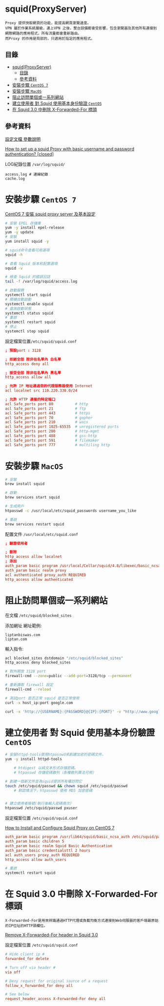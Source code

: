 # squid(ProxyServer)

```
Proxy 提供快取網頁的功能，能提高網頁瀏覽速度。
VPN 屬於作業系統層級，連上VPN 之後，整台設備都會受影響，包含瀏覽器及其他所有連接到網際網路的應用程式，所有流量都會重新路由。
而Proxy 的作用是局部的，只適用於指定的應用程式。
```

## 目錄

- [squid(ProxyServer)](#squidproxyserver)
	- [目錄](#目錄)
	- [參考資料](#參考資料)
- [安裝步驟 `CentOS 7`](#安裝步驟-centos-7)
- [安裝步驟 `MacOS`](#安裝步驟-macos)
- [阻止訪問單個或一系列網站](#阻止訪問單個或一系列網站)
- [建立使用者 對 Squid 使用基本身份驗證 `CentOS`](#建立使用者-對-squid-使用基本身份驗證-centos)
- [在 Squid 3.0 中刪除 X-Forwarded-For 標頭](#在-squid-30-中刪除-x-forwarded-for-標頭)

## 參考資料

[設定文檔 參數說明](http://www.squid-cache.org/Doc/config/)

[How to set up a squid Proxy with basic username and password authentication? [closed]](https://stackoverflow.com/questions/3297196/how-to-set-up-a-squid-proxy-with-basic-username-and-password-authentication)

LOG紀錄位置 `/var/log/squid/`

```
access.log # 連線紀錄
cache.log
```

# 安裝步驟 `CentOS 7`

[CentOS 7 安裝 squid proxy server 及基本設定](https://blog.pmail.idv.tw/?p=13663)

```bash
# 安裝 EPEL 存儲庫
yum -y install epel-release
yum -y update
# 安裝
yum install squid -y

# squid命令查看可用選項
squid -h

# 查看 Squid 版本和配置選項
squid -v

# 檢查 Squid 的錯誤日誌
tail -f /var/log/squid/access.log

# 啟動服務
systemctl start squid
# 開機自動啟動
systemctl enable squid
# 查詢啟動狀態
systemctl status squid
# 重啟
systemctl restart squid
# 停止
systemctl stop squid
```

設定檔案位置`/etc/squid/squid.conf`

```conf
; 預設port : 3128

; 拒絕全部 除非在名單內 白名單
http_access deny all

; 接受全部 除非在名單內 黑名單
http_access allow all

; 允許 IP 地址通過您的代理服務器使用 Internet
acl localnet src 110.220.330.0/24

; 允許 HTTP 連接的特定端口
acl Safe_ports port 80          # http
acl Safe_ports port 21          # ftp
acl Safe_ports port 443         # https
acl Safe_ports port 70          # gopher
acl Safe_ports port 210         # wais
acl Safe_ports port 1025-65535  # unregistered ports
acl Safe_ports port 280         # http-mgmt
acl Safe_ports port 488         # gss-http
acl Safe_ports port 591         # filemaker
acl Safe_ports port 777         # multiling http
```

# 安裝步驟 `MacOS`

```bash
# 安裝
brew install squid

# 啟動
brew services start squid

# 生成用戶
htpasswd -c /usr/local/etc/squid_passwords username_you_like

# 重啟
brew services restart squid
```
配置文件 `/usr/local/etc/squid.conf`


```conf
; 驗證使用者

; 刪除
http_access allow localnet
; 添加
auth_param basic program /usr/local/Cellar/squid/4.8/libexec/basic_ncsa_auth /usr/local/etc/squid_passwords
auth_param basic realm proxy
acl authenticated proxy_auth REQUIRED
http_access allow authenticated
```

# 阻止訪問單個或一系列網站

在文檔 `/etc/squid/blocked_sites`

添加網址 網址範例:

```
liptanbiswas.com
liptan.com
```

輸入指令:

```bash
acl blocked_sites dstdomain "/etc/squid/blocked_sites"
http_access deny blocked_sites
```


```bash
# 對外開放 3128 port
firewall-cmd --zone=public --add-port=3128/tcp --permanent

# 重新讀取 firewall 設定
firewall-cmd --reload

# 測試port 是否正常 squid 是否正常使用
curl -x host_ip:port google.com

curl -x 'http://{USERNAME}:{PASSWORD}@{IP}:{PORT}' -v "http://www.google.com/"
```

# 建立使用者 對 Squid 使用基本身份驗證 `CentOS`

```bash
# 安裝httpd-tools使用htpasswd來創建加密的密碼文件。
yum -y install httpd-tools

    # htdigest 以純文本形式存儲密碼。
    # htpasswd 存儲密碼散列（各種散列算法可用）

# 創建一個新文件並為squid提供所有權訪問它
touch /etc/squid/passwd && chown squid /etc/squid/passwd
    # 默認情況下，htpasswd 使用 MD5 加密密碼


# 建立使用者帳號(執行後輸入密碼兩次)
htpasswd /etc/squid/passwd pxuser
```

設定檔案位置 `/etc/squid/squid.conf`

[How to Install and Configure Squid Proxy on CentOS 7](https://hostpresto.com/community/tutorials/how-to-install-and-configure-squid-proxy-on-centos-7/)

```conf
auth_param basic program /usr/lib64/squid/basic_ncsa_auth /etc/squid/passwd
auth_param basic children 5
auth_param basic realm Squid Basic Authentication
auth_param basic credentialsttl 2 hours
acl auth_users proxy_auth REQUIRED
http_access allow auth_users
```

```bash
# 重啟
systemctl restart squid
```

# 在 Squid 3.0 中刪除 X-Forwarded-For 標頭

```
X-Forwarded-For是用來辨識通過HTTP代理或負載均衡方式連接到Web伺服器的客戶端最原始的IP位址的HTTP頭欄位。
```

[Remove X-Forwarded-For header in Squid 3.0](https://serverfault.com/questions/102668/remove-x-forwarded-for-header-in-squid-3-0)

設定檔案位置 `/etc/squid/squid.conf`

```conf
# Hide client ip #
forwarded_for delete

# Turn off via header #
via off

# Deny request for original source of a request
follow_x_forwarded_for deny all

# See below
request_header_access X-Forwarded-For deny all
```